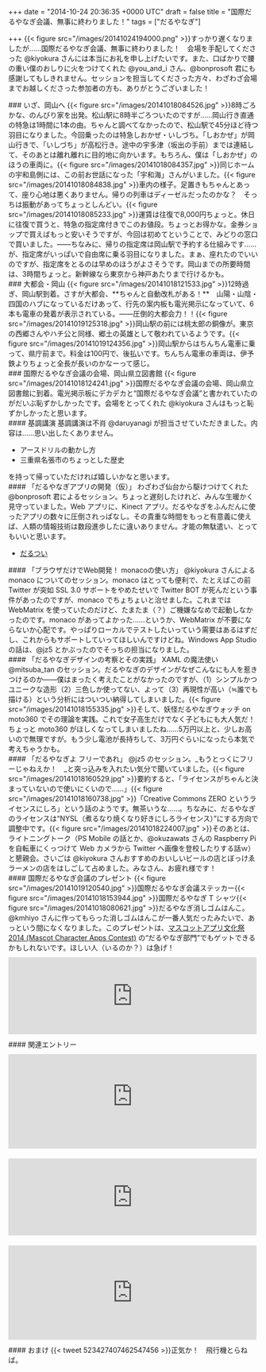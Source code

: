 
+++
date = "2014-10-24 20:36:35 +0000 UTC"
draft = false
title = "国際だるやなぎ会議、無事に終わりました！"
tags = ["だるやなぎ"]

+++
{{< figure src="/images/20141024194000.png"  >}}すっかり遅くなりましたが……国際だるやなぎ会議、無事に終わりました！　会場を手配してくださった @kiyokura さんには本当にお礼を申し上げたいです。また、口ばかりで腰の重い僕のおしりに火をつけてくれた @you_and_i さん、@bonprosoft 君にも感謝してもしきれません。セッションを担当してくださった方々、わざわざ会場までお越しくださった参加者の方も、ありがとうございました！

<div class="section">
    ### いざ、岡山へ
    {{< figure src="/images/20141018084526.jpg"  >}}8時ごろかな、のんびり家を出発。松山駅に8時半ごろついたのですが……岡山行き直通の特急は1時間に1本の由。ちゃんと調べてなかったので、松山駅で45分ほど待つ羽目になりました。今回乗ったのは特急しおかぜ・いしづち。「しおかぜ」が岡山行きで、「いしづち」が高松行き。途中の宇多津（坂出の手前）までは連結して、そのあとは離れ離れに目的地に向かいます。もちろん、僕は「しおかぜ」のほうの車両に。{{< figure src="/images/20141018084357.jpg"  >}}同じホームの宇和島側には、この前お世話になった「宇和海」さんがいました。{{< figure src="/images/20141018084838.jpg"  >}}車内の様子。足置きもちゃんとあって、座り心地は悪くありません。帰りの列車はディーゼルだったのかな？　そっちは振動があってちょっとしんどい。{{< figure src="/images/20141018085233.jpg"  >}}運賃は往復で8,000円ちょっと。休日に往復で買うと、特急の指定席付きでこのお値段。ちょっとお得かな。金券ショップで買えばもっと安いそうですが、今回は初めてということで、みどりの窓口で買いました。――ちなみに、帰りの指定席は岡山駅で予約する仕組みです……が、指定席がいっぱいで自由席に乗る羽目になりました。まぁ、座れたのでいいのですが、指定席をとるのは早めのほうがよさそうです。岡山までの所要時間は、3時間ちょっと。新幹線なら東京から神戸あたりまで行けるかも。

</div>
<div class="section">
    ### 大都会・岡山
    {{< figure src="/images/20141018121533.jpg"  >}}12時過ぎ、岡山駅到着。さすが大都会、**ちゃんと自動改札がある！**　山陽・山陰・四国のハブになっているだけあって、行先の案内板も電光掲示になっていて、6本も電車の発着が表示されている。――圧倒的大都会力！！{{< figure src="/images/20141019125318.jpg"  >}}岡山駅の前には桃太郎の銅像が。東京の西郷さんやハチ公と同様、郷土の英雄として敬われているようです。{{< figure src="/images/20141019124356.jpg"  >}}岡山駅からはちんちん電車に乗って、県庁前まで。料金は100円で、後払いです。ちんちん電車の車両は、伊予鉄よりちょっと全長が長いのかなーって感じ。

</div>
<div class="section">
    ### 国際だるやなぎ会議の会場、岡山県立図書館
    {{< figure src="/images/20141018124241.jpg"  >}}国際だるやなぎ会議の会場、岡山県立図書館に到着。電光掲示板にデカデカと“国際だるやなぎ会議”と書かれていたのがだいぶ恥ずかしかったです。会場をとってくれた @kiyokura さんはもっと恥ずかしかったと思います。

<div class="section">
    #### 基調講演
    基調講演は不肖 @daruyanagi が担当させていただきました。内容は……思い出したくありません。

<ul>
<li>アースドリルの動かし方</li>
<li>三重県名張市のちょっとした歴史</li>
</ul>を持って帰っていただければ嬉しいかなと思います。

</div>
<div class="section">
    #### 「だるやなぎアプリの開発（仮）」
    わざわざ仙台から駆けつけてくれた @bonprosoft 君によるセッション。ちょっと遅刻したけれど、みんな生暖かく見守っていました。Web アプリに、Kinect アプリ。だるやなぎをふんだんに使ったアプリの数々に圧倒されっぱなし。その貴重な時間をもっと有意義に使えば、人類の情報技術は数段進歩したに違いありません。才能の無駄遣い、とってもいいと思います。

<ul>
<li><a href="http://darutwi.azurewebsites.net/">だるつい</a></li>
</ul>
</div>
<div class="section">
    #### 「ブラウザだけでWeb開発！ monacoの使い方」
    @kiyokura さんによる monaco についてのセッション。monaco はとっても便利で、たとえばこの前 Twitter が突如 SSL 3.0 サポートをやめたせいで Twitter BOT が死んだという事件があったのですが、monaco でちょちょいと治せました。これまでは WebMatrix を使っていたのだけど、たまたま（？）ご機嫌ななめで起動しなかったのです。monaco があってよかった……というか、WebMatrix が不要にならないか心配です。やっぱりローカルでテストしたいっていう需要はあるはずだし、これからもサポートしていってほしいんですけどね。Windows App Studio の話は、@jz5 とかぶったのでそっちの担当になりました。

</div>
<div class="section">
    #### 「だるやなぎデザインの考察とその実践」
    XAML の魔法使い @mitsuba_tan のセッション。だるやなぎのデザインがなぜこんなにも人を惹きつけるのか――僕はまったく考えたことがなかったのですが、（1）シンプルかつユニークな造形（2）三色しか使ってない、よって（3）再現性が高い（≒誰でも描ける）という分析にはついつい納得してしまいました。{{< figure src="/images/20141018155335.jpg"  >}}そして、妖怪だるやなぎウォッチ on moto360 でその理論を実践。これで女子高生だけでなく子どもにも大人気だ！ちょっと moto360 がほしくなってしまいましたね……5万円以上と、少しお高いので無理ですが。もう少し電池が長持ちして、3万円ぐらいになったら本気で考えちゃうかも。

</div>
<div class="section">
    #### 「だるやなぎよ フリーであれ」
    @jz5 のセッション。_もうとっくにフリーじゃねえか！　_と突っ込みを入れたい気分で聞いていました。{{< figure src="/images/20141018160529.jpg"  >}}要約すると、「ライセンスがちゃんと決まっていないので使いにくいので……」{{< figure src="/images/20141018160738.jpg"  >}}「Creative Commons ZERO というライセンスにしろ」という話のようです。無茶いうな……。ちなみに、だるやなぎのライセンスは“NYSL（煮るなり焼くなり好きにしろライセンス）”にする方向で調整中です。{{< figure src="/images/20141018224007.jpg"  >}}そのあとは、ライトニングトーク（PS Mobile の話とか、@okuzawats さんの Raspberry Pi を自転車にくっつけて Web カメラから Twitter へ画像を登校したりする話ｗ）と懇親会。さいごは @kiyokura さんおすすめのおいしいビールの店とぼっけゑラーメンの店をはしごして占めました。みなさん、お疲れ様です！

</div>
<div class="section">
    #### 国際だるやなぎ会議のプレゼント
    {{< figure src="/images/20141019120540.jpg"  >}}国際だるやなぎ会議ステッカー{{< figure src="/images/20141018153944.jpg"  >}}国際だるやなぎ T シャツ{{< figure src="/images/20141018080621.jpg"  >}}だるやなぎ消しゴムはんこ。@kmhiyo さんに作ってもらった消しゴムはんこが一番人気だったみたいで、あっという間になくなりました。このプレゼントは、<a href="http://pronama.github.io/mascot-apps-contest/2014/">マスコットアプリ文化祭 2014 (Mascot Character Apps Contest)</a> の“だるやなぎ部門”でもゲットできるかもしれないです。ほしい人（いるのか？）は急げ！<iframe src="http://hatenablog.com/embed?url=http%3A%2F%2Fpronama.github.io%2Fmascot-apps-contest%2F2014%2F" title="マスコットアプリ文化祭 2014 (Mascot Character Apps Contest)" scrolling="no" frameborder="0" style="width: 100%; height: 155px; max-width: 500px; margin: 10px 0px;"><a href="http://pronama.github.io/mascot-apps-contest/2014/">マスコットアプリ文化祭 2014 (Mascot Character Apps Contest)</a></iframe><br/>


</div>
<div class="section">
    #### 関連エントリー
    <iframe src="http://python-financial-engineering.com/embed/20141020-darukaigi.html" title="「国際だるやなぎ会議　2014」に参加しました。 - Pythonで学ぶ金融工学" scrolling="no" frameborder="0" style="width: 100%; height: 190px; max-width: 500px; margin: 10px 0px;"><a href="http://python-financial-engineering.com/entry/20141020-darukaigi.html">「国際だるやなぎ会議　2014」に参加しました。 - Pythonで学ぶ金融工学</a></iframe><iframe src="http://hatenablog.com/embed?url=http%3A%2F%2Fd.hatena.ne.jp%2Fyouandi%2F20141018%2Fp1" title=" 国際だるやなぎ会議 2014 in 岡山 に参加 - 桜、抹茶、白、日記" scrolling="no" frameborder="0" style="width: 100%; height: 155px; max-width: 500px; margin: 10px 0px;"><a href="http://d.hatena.ne.jp/youandi/20141018/p1"> 国際だるやなぎ会議 2014 in 岡山 に参加 - 桜、抹茶、白、日記</a></iframe><iframe src="http://blog.ch3cooh.jp/embed/20141013/1413164930" title="国際だるやなぎ会議 2014が岡山で開催されるらしいので岡山城について書いてみた - 酢ろぐ！" scrolling="no" frameborder="0" style="width: 100%; height: 190px; max-width: 500px; margin: 10px 0px;"><a href="http://blog.ch3cooh.jp/entry/20141013/1413164930">国際だるやなぎ会議 2014が岡山で開催されるらしいので岡山城について書いてみた - 酢ろぐ！</a></iframe><br/>


</div>
<div class="section">
    #### おまけ
    {{< tweet 523427407462547456 >}}正気か！　飛行機とらねば。

</div>
</div>

